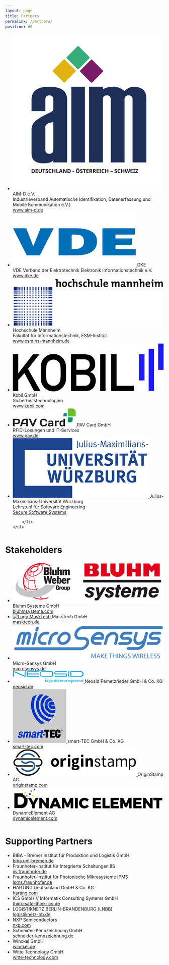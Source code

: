 ```yaml
---
layout: page
title: Partners
permalink: /partners/
position: 60
---
```

<div id="partners">
    <ul class="partners">
        <li>
            <a href="https://www.aim-d.de/">
                <img src="/assets/images/DE-OS-SCH_noTagline.svg" alt="Logo AIM-D" />
            </a>
            AIM-D e.V.<br>
            Industrieverband Automatische Identifikation, Datenerfassung und Mobile Kommunikation e.V.)<br>
            <a href="https://www.aim-d.de/">www.aim-d.de</a>
        </li>
        <li>
            <a href="https://www.dke.de/de">
                <img src="/assets/images/VDE_Logo (1).svg" alt="Logo DKE" />
            </a>
            DKE<br>
            VDE Verband der Elektrotechnik Elektronik Informationstechnik e.V.<br>
            <a href="https://www.dke.de/de">www.dke.de</a>
        </li>
        <li>
            <a href="https://www.esm.hs-mannheim.de/institut.html">
                <img src="/assets/images/hm_CO_023_1-5.png" alt="Logo Hochschule Mannheim" />
            </a>
            Hochschule Mannheim<br>
            Fakultät für Informationstechnik, ESM-Institut<br>
            <a href="https://www.esm.hs-mannheim.de/institut.html">www.esm.hs-mannheim.de</a>
        </li>
        <li>
            <a href="https://www.kobil.com/en/index.html">
                <img src="/assets/images/KOBIL_Logo_Black.png" alt="Logo Kobil GmbH" />        
            </a>
            Kobil GmbH<br>
            Sicherheitstechnologien<br>
            <a href="https://www.kobil.com/en/index.html">www.kobil.com</a>
        </li>
        <li>
            <a href="https://www.pav.de/">
                <img src="/assets/images/logo-pav-card.jpg" alt="Logo PAV Card GmbH" />
            </a>
            PAV Card GmbH<br>
            RFID-Lösungen und IT-Services<br>
            <a href="https://www.pav.de/">www.pav.de</a>
        </li>
        <li>
            <a href="https://se.informatik.uni-wuerzburg.de">
                <img src="/assets/images/logo-uniwue.svg" alt="Logo Uni Würzburg" />
            </a>
            Julius-Maximilians-Universität Würzburg<br>
            Lehrstuhl für Software Engineering<br>
            <a href="https://se.informatik.uni-wuerzburg.de/secure-software-systems-group/secure-software-systems-group/">Secure Software Systems</a>
            
        </li>
    </ul>
</div>

<div id="stakeholders" style="margin-top: 3rem">
    <h1 class="post-title">Stakeholders</h1>
    <ul class="partners">
        <li>
            <a href="https://bluhmsysteme.com/faelschungssicherheit">
                <img src="/assets/images/bluhm_group_logo.jpg" alt="Logo Bluhm Systeme" />
            </a>
            Bluhm Systeme GmbH<br/>
            <a href="https://www.bluhmsysteme.com/faelschungssicherheit.html">bluhmsysteme.com</a>
        </li>
        <li>
            <a href="http://www.masktech.de/">
                <img src="/assets/images/MASKTECH_LOGO_CMYK_A.jpg" alt="Logo MaskTech" />
            </a>
            MaskTech GmbH<br/>
            <a href="http://www.masktech.de/">masktech.de</a>
        </li>
        <li>
            <a href="https://www.microsensys.de/">
                <img src="/assets/images/Microsensys_Coporate-Logo_1000x231.png" alt="Logo Micro-Sensys" />
            </a>
            Micro-Sensys GmbH<br/>
            <a href="https://www.microsensys.de/">microsensys.de</a>
        </li>
        <li>
            <a href="https://neosid.de/">
                <img src="/assets/images/neosid.png" alt="Logo Neosid" />
            </a>
            Neosid Pemetzrieder GmbH & Co. KG<br/>
            <a href="https://neosid.de/">neosid.de</a>
        </li>
        <li>
            <a href="https://smart-tec.com/de">
                <img src="/assets/images/smart-TEC_Logo_4c.png" alt="Logo smart-TEC" />
            </a>
            smart-TEC GmbH & Co. KG<br/>
            <a href="https://smart-tec.com/de/">smart-tec.com</a>
        </li>
        <li>
            <a href="https://originstamp.com/">
                <img src="/assets/images/OriginStamp-Logo.png" alt="Logo OriginStamp" />
            </a>
            OriginStamp AG<br/>
            <a href="https://originstamp.com/">originstamp.com</a>
        </li>
        <li>
            <a href="https://www.dynamicelement.com">
                <img src="/assets/images/Dynamic-Element-Logo.png" alt="Logo Dynamic Element" />
            </a>
            DynamicElement AG<br/>
            <a href="https://www.dynamicelement.com/">dynamicelement.com</a>
        </li>
    </ul>
</div>
<div id="supporting-partners" style="margin-top: 3rem">
    <h1 class="post-title">Supporting Partners</h1>
    <ul class="partners">
        <li>BIBA - Bremer Institut für Produktion und Logistik GmbH
            <br/>
            <a href="https://www.biba.uni-bremen.de">biba.uni-bremen.de</a>
        </li>
        <li>
Fraunhofer-Institut für Integrierte Schaltungen IIS
            <br/>
            <a href="https://www.iis.fraunhofer.de">iis.fraunhofer.de</a>
        </li>
        <li>
Fraunhofer-Institut für Photonische Mikrosysteme IPMS
            <br/>
            <a href="https://www.ipms.fraunhofer.de">ipms.fraunhofer.de</a>
        </li>
        <li>
HARTING Deutschland GmbH & Co. KG
            <br/>
            <a href="https://www.harting.com/DE/de">harting.com</a>
        </li>
        <li>
ICS GmbH // Informatik Consulting Systems GmbH
            <br/>
            <a href="https://www.think-safe-think-ics.de">think-safe-think-ics.de</a>
        </li>
        <li>
LOGISTIKNETZ BERLIN-BRANDENBURG (LNBB)
            <br/>
            <a href="https://www.logistiknetz-bb.de">logistiknetz-bb.de</a>
        </li>
        <li>
NXP Semiconductors
            <br/>
            <a href="https://www.nxp.com">nxp.com</a>
        </li>
        <li>
Schneider-Kennzeichnung GmbH
            <br/>
            <a href="https://www.schneider-kennzeichnung.de">schneider-kennzeichnung.de</a>
        </li>
        <li>
Winckel GmbH
            <br/>
            <a href="https://www.winckel.de">winckel.de</a>
        </li>
        <li>
Witte Technology GmbH
            <br/>
            <a href="https://www.witte-technology.com">witte-technology.com</a>
        </li>
    </ul>
</div>
